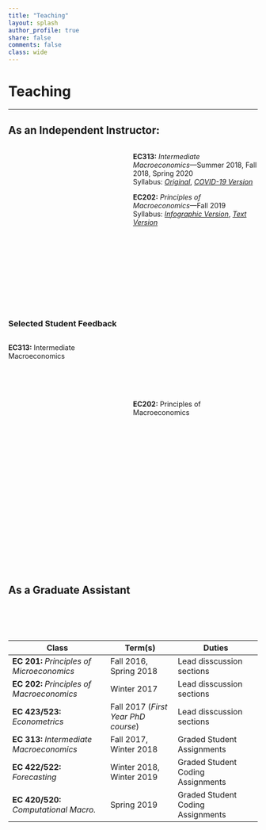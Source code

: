 ```yaml
---
title: "Teaching" 
layout: splash
author_profile: true
share: false 
comments: false
class: wide 
---
```



# Teaching
---

## As an Independent Instructor:


<div id="htmlwidget-5a79b148963a8dbf44db" style="width:50%;height:350px;float:left" class="highchart html-widget"></div>

<script type="application/json" data-for="htmlwidget-5a79b148963a8dbf44db">{"x":{"hc_opts":{"title":{"text":"Instructional Quality by Course","margin":20,"align":"left"},"yAxis":{"title":{"text":null}},"credits":{"enabled":false},"exporting":{"enabled":false},"plotOptions":{"series":{"label":{"enabled":false},"turboThreshold":0},"treemap":{"layoutAlgorithm":"squarified"}},"xAxis":{"categories":["EC 313 Summer 2018","EC 313 Fall 2018","EC 313 Spring 2020","EC 202 Fall 2019"],"title":"Classes"},"series":[{"data":[4,4,4.6,4.6],"name":"My_Score"},{"data":[4,4,4,3.9],"name":"Historic_Average"}],"chart":{"type":"column"}},"theme":{"chart":{"backgroundColor":"transparent"}},"conf_opts":{"global":{"Date":null,"VMLRadialGradientURL":"http =//code.highcharts.com/list(version)/gfx/vml-radial-gradient.png","canvasToolsURL":"http =//code.highcharts.com/list(version)/modules/canvas-tools.js","getTimezoneOffset":null,"timezoneOffset":0,"useUTC":true},"lang":{"contextButtonTitle":"Chart context menu","decimalPoint":".","downloadJPEG":"Download JPEG image","downloadPDF":"Download PDF document","downloadPNG":"Download PNG image","downloadSVG":"Download SVG vector image","drillUpText":"Back to {series.name}","invalidDate":null,"loading":"Loading...","months":["January","February","March","April","May","June","July","August","September","October","November","December"],"noData":"No data to display","numericSymbols":["k","M","G","T","P","E"],"printChart":"Print chart","resetZoom":"Reset zoom","resetZoomTitle":"Reset zoom level 1:1","shortMonths":["Jan","Feb","Mar","Apr","May","Jun","Jul","Aug","Sep","Oct","Nov","Dec"],"thousandsSep":" ","weekdays":["Sunday","Monday","Tuesday","Wednesday","Thursday","Friday","Saturday"]}},"type":"chart","fonts":[],"debug":false},"evals":[],"jsHooks":[]}</script>
<script type="application/htmlwidget-sizing" data-for="htmlwidget-5a79b148963a8dbf44db">{"viewer":{"width":"400px","height":"350px","padding":0,"fill":false},"browser":{"width":"400px","height":"350px","padding":0,"fill":false}}</script>


<div style="width:50%; height:500px;float:right" markdown="1"> 

**EC313:** *Intermediate Macroeconomics*&mdash;Summer 2018, Fall 2018, Spring 2020  
   Syllabus: [*Original*](../images/EC313_F2018.pdf), [*COVID-19 Version*](../images/EC313_SP20.pdf)
   
**EC202:** *Principles of Macroeconomics*&mdash;Fall 2019  
  Syllabus: [*Infographic Version*](../images/ec202-fall2019_40286598.pdf), [*Text Version*](../images/EC202_F19.pdf)
  
</div> 




### Selected Student Feedback

<div style="width:50%; height:500px;float:left"> 

**EC313:** Intermediate Macroeconomics  


</div> 

<div style="width:50%; height:500px;float:right"> 

**EC202:** Principles of Macroeconomics   


</div> 

  
## As a Graduate Assistant 

| **Class** |  **Term(s)** | **Duties** |
|---|---|---|
|**EC 201:** *Principles of Microeconomics*| Fall 2016, Spring 2018 | Lead disscussion sections |  
|**EC 202:** *Principles of Macroeconomics* | Winter 2017 | Lead disscussion sections |  
|**EC 423/523:** *Econometrics*  | Fall 2017  (*First Year PhD course*) | Lead disscussion sections |   
|**EC 313:** *Intermediate Macroeconomics* | Fall 2017, Winter 2018| Graded Student Assignments |
|**EC 422/522:** *Forecasting* | Winter 2018, Winter 2019 | Graded Student Coding Assignments |
|**EC 420/520:** *Computational Macro.* | Spring 2019| Graded Student Coding Assignments |

